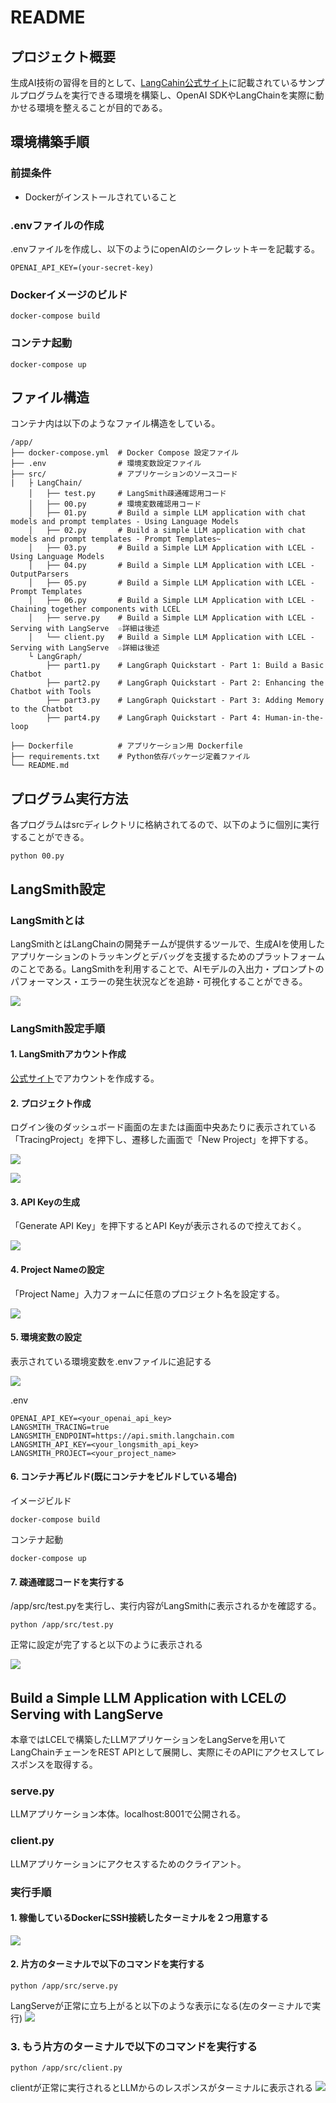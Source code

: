 # README

## プロジェクト概要
生成AI技術の習得を目的として、[LangCahin公式サイト](https://python.langchain.com/docs/introduction/)に記載されているサンプルプログラムを実行できる環境を構築し、OpenAI SDKやLangChainを実際に動かせる環境を整えることが目的である。

## 環境構築手順

### 前提条件
- Dockerがインストールされていること

### .envファイルの作成
.envファイルを作成し、以下のようにopenAIのシークレットキーを記載する。
```
OPENAI_API_KEY=(your-secret-key)
```

### Dockerイメージのビルド
```
docker-compose build
```

### コンテナ起動
```
docker-compose up
```

## ファイル構造
コンテナ内は以下のようなファイル構造をしている。
```
/app/
├── docker-compose.yml  # Docker Compose 設定ファイル
├── .env                # 環境変数設定ファイル
├── src/                # アプリケーションのソースコード
|   ├ LangChain/
    │   ├── test.py     # LangSmith疎通確認用コード
    │   ├── 00.py       # 環境変数確認用コード
    │   ├── 01.py       # Build a simple LLM application with chat models and prompt templates - Using Language Models
    │   ├── 02.py       # Build a simple LLM application with chat models and prompt templates - Prompt Templates~
    │   ├── 03.py       # Build a Simple LLM Application with LCEL - Using Language Models    
    │   ├── 04.py       # Build a Simple LLM Application with LCEL - OutputParsers    
    │   ├── 05.py       # Build a Simple LLM Application with LCEL - Prompt Templates    
    │   ├── 06.py       # Build a Simple LLM Application with LCEL - Chaining together components with LCEL   
    │   ├── serve.py    # Build a Simple LLM Application with LCEL - Serving with LangServe  ☆詳細は後述
    │   └── client.py   # Build a Simple LLM Application with LCEL - Serving with LangServe  ☆詳細は後述     
    └ LangGraph/
        ├── part1.py    # LangGraph Quickstart - Part 1: Build a Basic Chatbot
        ├── part2.py    # LangGraph Quickstart - Part 2: Enhancing the Chatbot with Tools
        ├── part3.py    # LangGraph Quickstart - Part 3: Adding Memory to the Chatbot
        ├── part4.py    # LangGraph Quickstart - Part 4: Human-in-the-loop

├── Dockerfile          # アプリケーション用 Dockerfile
├── requirements.txt    # Python依存パッケージ定義ファイル
└── README.md
```

## プログラム実行方法
各プログラムはsrcディレクトリに格納されてるので、以下のように個別に実行することができる。
```
python 00.py
```

## LangSmith設定

### LangSmithとは
LangSmithとはLangChainの開発チームが提供するツールで、生成AIを使用したアプリケーションのトラッキングとデバッグを支援するためのプラットフォームのことである。LangSmithを利用することで、AIモデルの入出力・プロンプトのパフォーマンス・エラーの発生状況などを追跡・可視化することができる。

![](./image/01.png)

### LangSmith設定手順

#### 1. LangSmithアカウント作成
[公式サイト](https://www.langchain.com/langsmith)でアカウントを作成する。

#### 2. プロジェクト作成
ログイン後のダッシュボード画面の左または画面中央あたりに表示されている「TracingProject」を押下し、遷移した画面で「New Project」を押下する。

![](./image/02.png)

![](./image/03.png)

#### 3. API Keyの生成
「Generate API Key」を押下するとAPI Keyが表示されるので控えておく。

![](./image/04.png)

#### 4. Project Nameの設定
「Project Name」入力フォームに任意のプロジェクト名を設定する。

![](./image/05.png)

#### 5. 環境変数の設定
表示されている環境変数を.envファイルに追記する

![](./image/06.png)


.env
```
OPENAI_API_KEY=<your_openai_api_key>
LANGSMITH_TRACING=true
LANGSMITH_ENDPOINT=https://api.smith.langchain.com
LANGSMITH_API_KEY=<your_longsmith_api_key>
LANGSMITH_PROJECT=<your_project_name>
```

#### 6. コンテナ再ビルド(既にコンテナをビルドしている場合)

イメージビルド
```
docker-compose build
```

コンテナ起動
```
docker-compose up
```

#### 7. 疎通確認コードを実行する
/app/src/test.pyを実行し、実行内容がLangSmithに表示されるかを確認する。

```
python /app/src/test.py
```

正常に設定が完了すると以下のように表示される

![](./image/07.png)

## Build a Simple LLM Application with LCELのServing with LangServe
本章ではLCELで構築したLLMアプリケーションをLangServeを用いてLangChainチェーンをREST APIとして展開し、実際にそのAPIにアクセスしてレスポンスを取得する。

### serve.py
LLMアプリケーション本体。localhost:8001で公開される。

### client.py
LLMアプリケーションにアクセスするためのクライアント。

### 実行手順

#### 1. 稼働しているDockerにSSH接続したターミナルを２つ用意する
![](./image/08.png)

#### 2. 片方のターミナルで以下のコマンドを実行する

```
python /app/src/serve.py
```

LangServeが正常に立ち上がると以下のような表示になる(左のターミナルで実行)
![](./image/09.png)

### 3. もう片方のターミナルで以下のコマンドを実行する

```
python /app/src/client.py
```

clientが正常に実行されるとLLMからのレスポンスがターミナルに表示される
![](./image/10.png)
